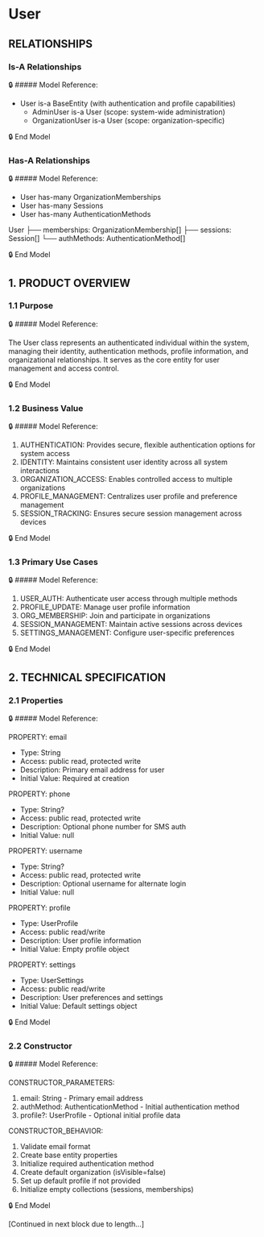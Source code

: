 # User

## RELATIONSHIPS
### Is-A Relationships

🔒 ##### Model Reference:

- User is-a BaseEntity (with authentication and profile capabilities)
  - AdminUser is-a User (scope: system-wide administration)
  - OrganizationUser is-a User (scope: organization-specific)

🔒 End Model

### Has-A Relationships

🔒 ##### Model Reference:

- User has-many OrganizationMemberships
- User has-many Sessions  
- User has-many AuthenticationMethods

User
├── memberships: OrganizationMembership[]
├── sessions: Session[]
└── authMethods: AuthenticationMethod[]

🔒 End Model

## 1. PRODUCT OVERVIEW

### 1.1 Purpose

🔒 ##### Model Reference:

The User class represents an authenticated individual within the system, managing their identity, authentication methods, profile information, and organizational relationships. It serves as the core entity for user management and access control.

🔒 End Model

### 1.2 Business Value

🔒 ##### Model Reference:

1. AUTHENTICATION: Provides secure, flexible authentication options for system access
2. IDENTITY: Maintains consistent user identity across all system interactions
3. ORGANIZATION_ACCESS: Enables controlled access to multiple organizations
4. PROFILE_MANAGEMENT: Centralizes user profile and preference management
5. SESSION_TRACKING: Ensures secure session management across devices

🔒 End Model

### 1.3 Primary Use Cases

🔒 ##### Model Reference:

1. USER_AUTH: Authenticate user access through multiple methods
2. PROFILE_UPDATE: Manage user profile information
3. ORG_MEMBERSHIP: Join and participate in organizations
4. SESSION_MANAGEMENT: Maintain active sessions across devices
5. SETTINGS_MANAGEMENT: Configure user-specific preferences

🔒 End Model

## 2. TECHNICAL SPECIFICATION

### 2.1 Properties

🔒 ##### Model Reference:

PROPERTY: email
- Type: String
- Access: public read, protected write
- Description: Primary email address for user
- Initial Value: Required at creation

PROPERTY: phone
- Type: String?
- Access: public read, protected write
- Description: Optional phone number for SMS auth
- Initial Value: null

PROPERTY: username
- Type: String?
- Access: public read, protected write
- Description: Optional username for alternate login
- Initial Value: null

PROPERTY: profile
- Type: UserProfile
- Access: public read/write
- Description: User profile information
- Initial Value: Empty profile object

PROPERTY: settings
- Type: UserSettings
- Access: public read/write
- Description: User preferences and settings
- Initial Value: Default settings object

🔒 End Model

### 2.2 Constructor

🔒 ##### Model Reference:

CONSTRUCTOR_PARAMETERS:
1. email: String - Primary email address
2. authMethod: AuthenticationMethod - Initial authentication method
3. profile?: UserProfile - Optional initial profile data

CONSTRUCTOR_BEHAVIOR:
1. Validate email format
2. Create base entity properties
3. Initialize required authentication method
4. Create default organization (isVisible=false)
5. Set up default profile if not provided
6. Initialize empty collections (sessions, memberships)

🔒 End Model

[Continued in next block due to length...]
